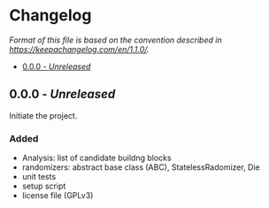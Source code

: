 Changelog
=========

_Format of this file is based on the convention described in
<https://keepachangelog.com/en/1.1.0/>._

<!-- TOC depthFrom:2 depthTo:2 -->

- [0.0.0 - _Unreleased_](#000---_unreleased_)

<!-- /TOC -->

## 0.0.0 - _Unreleased_

Initiate the project.

### Added

- Analysis: list of candidate buildng blocks
- randomizers: abstract base class (ABC), StatelessRadomizer, Die
- unit tests
- setup script
- license file (GPLv3)
